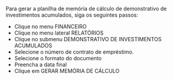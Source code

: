Para gerar a planilha de memória de cálculo de demonstrativo de investimentos acumulados, siga os seguintes passos:

* Clique no menu FINANCEIRO
* Clique no menu lateral RELATÓRIOS
* Clique no submenu DEMONSTRATIVO DE INVESTIMENTOS ACUMULADOS
* Selecione o número de contrato de empréstimo.
* Selecione o formato do documento
* Preencha a data final
* Clique em GERAR MEMÓRIA DE CÁLCULO